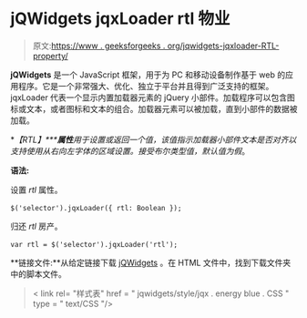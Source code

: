 # jQWidgets jqxLoader rtl 物业

> 原文:[https://www . geeksforgeeks . org/jqwidgets-jqxloader-RTL-property/](https://www.geeksforgeeks.org/jqwidgets-jqxloader-rtl-property/)

**jQWidgets** 是一个 JavaScript 框架，用于为 PC 和移动设备制作基于 web 的应用程序。它是一个非常强大、优化、独立于平台并且得到广泛支持的框架。jqxLoader 代表一个显示内置加载器元素的 jQuery 小部件。加载程序可以包含图标或文本，或者图标和文本的组合。加载器元素可以被加载，直到小部件的数据被加载。

***【RTL】*****属性**用于设置或返回一个值，该值指示加载器小部件文本是否对齐以支持使用从右向左字体的区域设置。接受布尔类型值，默认值为*假*。

**语法:**

设置 *rtl* 属性。

```
$('selector').jqxLoader({ rtl: Boolean });
```

归还 *rtl* 房产。

```
var rtl = $('selector').jqxLoader('rtl');
```

**链接文件:**从给定链接下载 [jQWidgets](https://www.jqwidgets.com/download/) 。在 HTML 文件中，找到下载文件夹中的脚本文件。

> <link rel="”stylesheet”" href="”jqwidgets/styles/jqx.base.css”" type="”text/css”">
> < link rel= "样式表" href = " jqwidgets/style/jqx . energy blue . CSS " type = " text/CSS "/>
> <script type = " text/JavaScript " src = " scripts/jquery-1 . 11 . 1 . min . js "></script>
> <script type = " text/JavaScript " src = " jqwidgets/jqxcore . js

**示例:**以下示例说明了 jQWidgets jqxLoader *rtl* 属性。

## 超文本标记语言

```
<!DOCTYPE html>
<html lang="en">

<head>
    <link rel="stylesheet" href=
        "jqwidgets/styles/jqx.base.css" type="text/css" />
    <link rel="stylesheet" href=
        "jqwidgets/styles/jqx.energyblue.css" type="text/css" />
    <script type="text/javascript" 
        src="scripts/jquery-1.11.1.min.js"></script>
    <script type="text/javascript" 
        src="jqwidgets/jqxcore.js"></script>
    <script type="text/javascript" 
        src="jqwidgets/jqxloader.js"></script>
</head>

<body>
    <center>
        <h1 style="color: green;">
            GeeksforGeeks
        </h1>

        <h3>
            jQWidgets jqxLoader rtl Property
        </h3>

        <div style="margin-top: 130px;" 
            id="jqxLoader">
        </div>
    </center>

    <script type="text/javascript">
        $(document).ready(function() {
            $("#jqxLoader").jqxLoader({
                width: 250,
                height: 150,
                autoOpen: true,
                rtl: true
            });
        });
    </script>
</body>

</html>
```

**输出:**

![](img/a192b1a650b30ae44383eeb6f1a105da.png)

**参考:**[https://www . jqwidgets . com/jquery-widgets-documentation/documentation/jqxloader/jquery-loader-API . htm](https://www.jqwidgets.com/jquery-widgets-documentation/documentation/jqxloader/jquery-loader-api.htm)